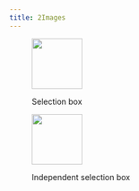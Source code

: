 ```yaml
---
title: 2Images
---
```


<div><figure><img src="../assets/checkbox_blue (1).png" alt="" width="90"><figcaption><p>Selection box</p></figcaption></figure> <figure><img src="../assets/checkbox_green (2).png" alt="" width="90"><figcaption><p>Independent selection box</p></figcaption></figure></div>
